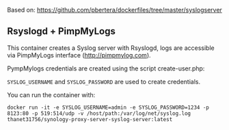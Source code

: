 Based on: https://github.com/pbertera/dockerfiles/tree/master/syslogserver

## Rsyslogd + PimpMyLogs

This container creates a Syslog server with Rsyslogd, logs are accessible via PimpMyLogs interface (http://pimpmylog.com).

PympMylogs credentials are created using the script create-user.php:

`SYSLOG_USERNAME` and `SYSLOG_PASSWORD` are used to create credentials.

You can run the container with:

    docker run -it -e SYSLOG_USERNAME=admin -e SYSLOG_PASSWORD=1234 -p 8123:80 -p 519:514/udp -v /host/path:/var/log/net/syslog.log thanet31756/synology-proxy-server-syslog-server:latest
